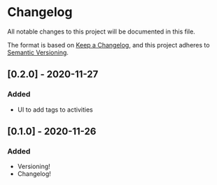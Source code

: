 # Changelog

All notable changes to this project will be documented in this file.

The format is based on [Keep a Changelog](https://keepachangelog.com/en/1.0.0/),
and this project adheres to [Semantic Versioning](https://semver.org/spec/v2.0.0.html).

## [0.2.0] - 2020-11-27

### Added

- UI to add tags to activities

## [0.1.0] - 2020-11-26

### Added

- Versioning!
- Changelog!
